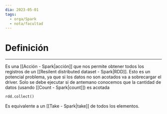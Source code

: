 ```yaml
---
dia: 2023-05-01
tags:
  - orga/Spark
  - nota/facultad
---
```

# Definición
---
Es una [[Acción - Spark|acción]] que nos permite obtener todos los registros de un [[Resilent distributed dataset - Spark|RDD]]. Esto es un potencial problema, ya que si los datos no son acotados va a sobrecargar el driver. Solo se debe ejecutar si de antemano conocemos que la cantidad de datos (usando [[Count - Spark|count]]) es acotada

``` python
rdd.collect()
```

Es equivalente a un [[Take - Spark|take]] de todos los elementos.